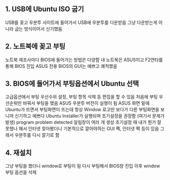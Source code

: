 ## 1. USB에 Ubuntu ISO 굽기
USB를 꽂고 우분투 사이트에 들어가서 USB에 우분투를 다운받음
그냥 다운받는게 아니라 굽는 방식이어서 신기했음
## 2. 노트북에 꽂고 부팅
노트북 제조사마다 BIOS에 들어가는 방법은 다양함
내 노트북은 ASUS이고 F2연타를 통해 BIOS 진입
ASUS 전용 BIOS의 GUI는 예쁘고 쾌적했음
## 3. BIOS에 들어가서 부팅옵션에서 Ubuntu 선택
고급옵션에서 부팅 우선수위 설정, 부팅 항목 삭제 등 편집을 할 수 있음
처음에 부팅 우선순위만 바꿔서 부팅을 했음
ASUS 우분투 버전이 실행이 됨
ASUS 화면 밑에 Ubuntu가 뜨면서 부팅화면이 뜨는데 항상 Window 로고만 보다가 다른 부팅화면을 보니까 신기하고 예쁘다
Ubuntu Installer가 실행되며 초기설정을 권장함 (여기서 문제가 발생)
program problem detected 알림창이 여러 개 생성
초기설정 때 내가 뭔가 잘못했나 해서 인터넷 찾아봤더니 기본적으로 깔아야하는 GUI 팩, 인터넷 팩 등이 있음
그래서 우분투를 다시 깔기로 함
## 4. 재설치
그냥 부팅을 했더니 window로 부팅이 됨
다시 부팅해서 BIOS창 진입 이후 window 부팅 옵션을 삭제
